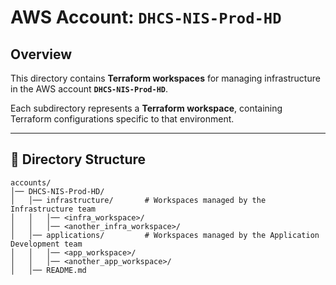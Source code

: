 # AWS Account: `DHCS-NIS-Prod-HD`

## Overview
This directory contains **Terraform workspaces** for managing infrastructure in the AWS account **`DHCS-NIS-Prod-HD`**.

Each subdirectory represents a **Terraform workspace**, containing Terraform configurations specific to that environment.

---

## 📂 Directory Structure

```
accounts/
│── DHCS-NIS-Prod-HD/
│   │── infrastructure/       # Workspaces managed by the Infrastructure team
│   │   │── <infra_workspace>/
│   │   │── <another_infra_workspace>/
│   │── applications/         # Workspaces managed by the Application Development team
│   │   │── <app_workspace>/
│   │   │── <another_app_workspace>/
│   │── README.md